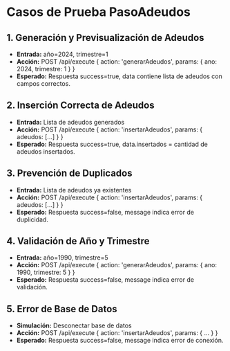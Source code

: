 # Casos de Prueba PasoAdeudos

## 1. Generación y Previsualización de Adeudos
- **Entrada:** año=2024, trimestre=1
- **Acción:** POST /api/execute { action: 'generarAdeudos', params: { ano: 2024, trimestre: 1 } }
- **Esperado:** Respuesta success=true, data contiene lista de adeudos con campos correctos.

## 2. Inserción Correcta de Adeudos
- **Entrada:** Lista de adeudos generados
- **Acción:** POST /api/execute { action: 'insertarAdeudos', params: { adeudos: [...] } }
- **Esperado:** Respuesta success=true, data.insertados = cantidad de adeudos insertados.

## 3. Prevención de Duplicados
- **Entrada:** Lista de adeudos ya existentes
- **Acción:** POST /api/execute { action: 'insertarAdeudos', params: { adeudos: [...] } }
- **Esperado:** Respuesta success=false, message indica error de duplicidad.

## 4. Validación de Año y Trimestre
- **Entrada:** año=1990, trimestre=5
- **Acción:** POST /api/execute { action: 'generarAdeudos', params: { ano: 1990, trimestre: 5 } }
- **Esperado:** Respuesta success=false, message indica error de validación.

## 5. Error de Base de Datos
- **Simulación:** Desconectar base de datos
- **Acción:** POST /api/execute { action: 'insertarAdeudos', params: { ... } }
- **Esperado:** Respuesta success=false, message indica error de conexión.
